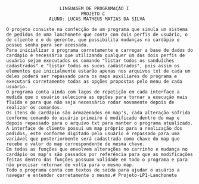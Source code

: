 						LINGUAGEM DE PROGRAMAÇÃO I
	   							PROJETO C
					ALUNO: LUCAS MATHEUS MATIAS DA SILVA

	O projeto consiste na confecção de um programa que simula um sistema de pedidos de uma lanchonete que conta com dois perfis de usuário, o de cliente e o do gerente, que possibilita mudanças no cardápio e possui senha para ser acessado.
 	Para inicializar o programa corretamente e carregar a base de dados do cardápio é necessário que utilizando qualquer um dos dois perfis de usuário sejam executados os comando "listar todos os sanduíches cadastrados" e "listar todos os sucos cadastrados", pois assim os elementos que inicialmente estarão apenas nos arquivos txt de cada um deles poderá ser repassado para os maps auxiliares do programa e executará corretamente todas as opções propostas pelo menu de cada usuário.
  	O programa conta ainda com laços de repetição em cada interface a medida que o usuário seleciona as opções para tornar a execução mais fluída e para que não seja necessário rodar novamente depois de realizar os comandos.
   	Os itens do cardápio são armazenados em map's, cada alteração sofrida conforme comando do usuário primeiro é modificado dentro do map e depois repassado para o arquivo txt para manter o programa atualizado.
	A interface de cliente possui um map próprio para a realização dos pedidos, este conforme digitado pelo usuário é repassado para uma variável que posteriormente será cadastrada como chave do map que recebe o valor do map correspondente de mesma chave.
 	Em todas as funções que envolvem alterações no carrinho e mudança no cardápio os map's são passados por referência para que as modificações feitas dentro das funções possuam validade em todo o programa e para não precisar retornar de volta para o mesmo map.
  	Todo o programa conta com textos de saída para ajudar o usuário a navegar e entender corretamente o mesmo.# Projeto-LP1-Lanchonete
